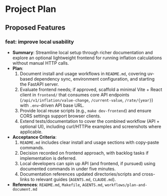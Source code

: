 # Project Plan

## Proposed Features

### feat: improve local usability
- **Summary**: Streamline local setup through richer documentation and explore an optional lightweight frontend for running inflation calculations without manual HTTP calls.
- **Plan**:
  1. Document install and usage workflows in `README.md`, covering uv-based dependency sync, environment configuration, and starting the FastAPI server.
  2. Evaluate frontend needs; if approved, scaffold a minimal Vite + React client in `frontend/` that consumes core API endpoints (`/api/v1/inflation/value-change`, `/current-value`, `/rate/{year}`) with `.env`-driven API base URL.
  3. Provide local reuse scripts (e.g., `make dev-frontend`) and ensure CORS settings support browser clients.
  4. Extend tests/documentation to cover the combined workflow (API + optional UI), including curl/HTTPie examples and screenshots where applicable.
- **Acceptance Criteria**:
  1. `README.md` includes clear install and usage sections with copy-paste commands.
  2. Decision recorded on frontend approach, with backlog tasks if implementation is deferred.
  3. Local developers can spin up API (and frontend, if pursued) using documented commands in under five minutes.
  4. Documentation references updated directories/scripts and cross-links to relevant guides (`AGENTS.md`, `CLAUDE.md`).
- **References**: `README.md`, `Makefile`, `AGENTS.md`, `workflows/plan-and-document.md`
